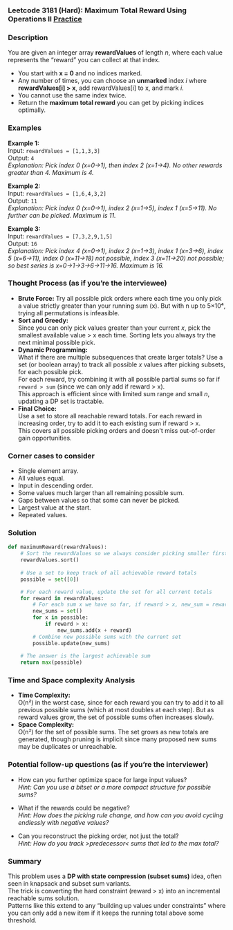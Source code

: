 ### Leetcode 3181 (Hard): Maximum Total Reward Using Operations II [Practice](https://leetcode.com/problems/maximum-total-reward-using-operations-ii)

### Description  
You are given an integer array **rewardValues** of length *n*, where each value represents the “reward” you can collect at that index.  
- You start with **x = 0** and no indices marked.
- Any number of times, you can choose an **unmarked** index *i* where **rewardValues[i] > x**, add rewardValues[i] to x, and mark *i*.
- You cannot use the same index twice.
- Return the **maximum total reward** you can get by picking indices optimally.

### Examples  

**Example 1:**  
Input: `rewardValues = [1,1,3,3]`  
Output: `4`  
*Explanation: Pick index 0 (x=0→1), then index 2 (x=1→4). No other rewards greater than 4. Maximum is 4.*

**Example 2:**  
Input: `rewardValues = [1,6,4,3,2]`  
Output: `11`  
*Explanation: Pick index 0 (x=0→1), index 2 (x=1→5), index 1 (x=5→11). No further can be picked. Maximum is 11.*

**Example 3:**  
Input: `rewardValues = [7,3,2,9,1,5]`  
Output: `16`  
*Explanation: Pick index 4 (x=0→1), index 2 (x=1→3), index 1 (x=3→6), index 5 (x=6→11), index 0 (x=11→18) not possible, index 3 (x=11→20) not possible; so best series is x=0→1→3→6→11→16. Maximum is 16.*

### Thought Process (as if you’re the interviewee)  

- **Brute Force:** Try all possible pick orders where each time you only pick a value strictly greater than your running sum (x). But with n up to 5×10⁴, trying all permutations is infeasible.
- **Sort and Greedy:**  
  Since you can only pick values greater than your current *x*, pick the smallest available value > x each time. Sorting lets you always try the next minimal possible pick.
- **Dynamic Programming:**  
  What if there are multiple subsequences that create larger totals? Use a set (or boolean array) to track all possible *x* values after picking subsets, for each possible pick.  
  For each reward, try combining it with all possible partial sums so far if `reward > sum` (since we can only add if reward > x).  
  This approach is efficient since with limited sum range and small *n*, updating a DP set is tractable.
- **Final Choice:**  
  Use a set to store all reachable reward totals. For each reward in increasing order, try to add it to each existing sum if reward > x.  
  This covers all possible picking orders and doesn't miss out-of-order gain opportunities.

### Corner cases to consider  
- Single element array.
- All values equal.
- Input in descending order.
- Some values much larger than all remaining possible sum.
- Gaps between values so that some can never be picked.
- Largest value at the start.
- Repeated values.

### Solution

```python
def maximumReward(rewardValues):
    # Sort the rewardValues so we always consider picking smaller first
    rewardValues.sort()
    
    # Use a set to keep track of all achievable reward totals
    possible = set([0])

    # For each reward value, update the set for all current totals
    for reward in rewardValues:
        # For each sum x we have so far, if reward > x, new_sum = reward + x is possible
        new_sums = set()
        for x in possible:
            if reward > x:
                new_sums.add(x + reward)
        # Combine new possible sums with the current set
        possible.update(new_sums)
    
    # The answer is the largest achievable sum
    return max(possible)
```

### Time and Space complexity Analysis  

- **Time Complexity:**  
  O(n²) in the worst case, since for each reward you can try to add it to all previous possible sums (which at most doubles at each step). But as reward values grow, the set of possible sums often increases slowly.
- **Space Complexity:**  
  O(n²) for the set of possible sums. The set grows as new totals are generated, though pruning is implicit since many proposed new sums may be duplicates or unreachable.

### Potential follow-up questions (as if you’re the interviewer)  

- How can you further optimize space for large input values?  
  *Hint: Can you use a bitset or a more compact structure for possible sums?*

- What if the rewards could be negative?  
  *Hint: How does the picking rule change, and how can you avoid cycling endlessly with negative values?*

- Can you reconstruct the picking order, not just the total?  
  *Hint: How do you track >predecessor< sums that led to the max total?*

### Summary
This problem uses a **DP with state compression (subset sums)** idea, often seen in knapsack and subset sum variants.  
The trick is converting the hard constraint (reward > x) into an incremental reachable sums solution.  
Patterns like this extend to any “building up values under constraints” where you can only add a new item if it keeps the running total above some threshold.